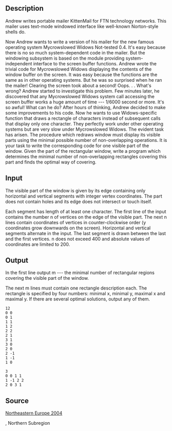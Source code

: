 <h2>Description</h2><p>Andrew writes portable mailer KittenMail for FTN technology networks. This mailer uses text-mode windowed interface like well-known Norton-style shells do. 
</p>Now Andrew wants to write a version of his mailer for the new famous operating system Mycrowslowed Widows Not-tested 0.4. It's easy because there is no so much system-dependent code in the mailer. But the windowing subsystem is based on the module providing system-independent interface to the screen buffer functions. 
Andrew wrote the trivial code for Mycrowslowed Widows displaying the contents of the window buffer on the screen. It was easy because the functions are the same as in other operating systems. But he was so surprised when he ran the mailer! Clearing the screen took about a second! Oops. . . What's wrong? 
Andrew started to investigate this problem. Few minutes later, he discovered that any Mycrowslowed Widows system call accessing the screen buffer works a huge amount of time --- 1/6000 second or more. It's so awful! What can he do? 
After hours of thinking, Andrew decided to make some improvements to his code. Now he wants to use Widows-specific function that draws a rectangle of characters instead of subsequent calls that display only one character. They perfectly work under other operating systems but are very slow under Mycrowslowed Widows. The evident task has arisen. The procedure which redraws window must display its visible parts using the minimal possible number of non-overlapping operations. 
It is your task to write the corresponding code for one visible part of the window. Given the part of the rectangular window, write a program which determines the minimal number of non-overlapping rectangles covering this part and finds the optimal way of covering. <h2>Input</h2><p>The visible part of the window is given by its edge containing only horizontal and vertical segments with integer vertex coordinates. The part does not contain holes and its edge does not intersect or touch itself. 
</p>Each segment has length of at least one character. 
The first line of the input contains the number n of vertices on the edge of the visible part. The next n lines contain coordinates of vertices in counter-clockwise order (y coordinates grow downwards on the screen). 
Horizontal and vertical segments alternate in the input. The last segment is drawn between the last and the first vertices. n does not exceed 400 and absolute values of coordinates are limited to 200. <h2>Output</h2><p>In the first line output m --- the minimal number of rectangular regions covering the visible part of the window. 
</p>The next m lines must contain one rectangle description each. The rectangle is specified by four numbers: 
minimal x, minimal y, maximal x and maximal y. 
If there are several optimal solutions, output any of them. <pre><code class="language-input1">12
0 0
0 1
1 1
1 2
2 2
2 1
3 1
3 0
2 0
2 -1
1 -1
1 0</code></pre><pre><code class="language-output1">3
0 0 1 1
1 -1 2 2
2 0 3 1</code></pre><h2>Source</h2><a href="searchproblem?field=source&amp;key=Northeastern+Europe+2004">Northeastern Europe 2004</a><p>, Northern Subregion</p>